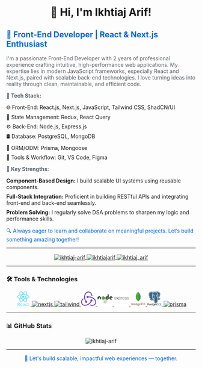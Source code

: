 <h1 align="center">👋 Hi, I'm Ikhtiaj Arif!</h1>

<div style="max-width: 800px; margin: 0 auto;">
  <h2 style="color: #0366d6;">🚀 Front-End Developer | React & Next.js Enthusiast</h2>
  <p style="color: #586069;">
    I'm a passionate Front-End Developer with 2 years of professional experience crafting intuitive, high-performance web applications. My expertise lies in modern JavaScript frameworks, especially React and Next.js, paired with scalable back-end technologies. I love turning ideas into reality through clean, maintainable, and efficient code.
  </p>

  <p style="color: #586069;"><strong>🚀 Tech Stack:</strong></p>
  <ul style="list-style-type: none; padding: 0;">
    <li style="margin-bottom: 8px;">🌐 Front-End: React.js, Next.js, JavaScript, Tailwind CSS, ShadCN/UI</li>
    <li style="margin-bottom: 8px;">🧠 State Management: Redux, React Query</li>
    <li style="margin-bottom: 8px;">⚙️ Back-End: Node.js, Express.js</li>
    <li style="margin-bottom: 8px;">🛢️ Database: PostgreSQL, MongoDB</li>
    <li style="margin-bottom: 8px;">🧩 ORM/ODM: Prisma, Mongoose</li>
    <li style="margin-bottom: 8px;">🔧 Tools & Workflow: Git, VS Code, Figma</li>
  </ul>

  <p style="color: #586069;"><strong>🔑 Key Strengths:</strong></p>
  <ul style="list-style-type: none; padding: 0;">
    <li style="margin-bottom: 8px;"><strong>Component-Based Design:</strong> I build scalable UI systems using reusable components.</li>
    <li style="margin-bottom: 8px;"><strong>Full-Stack Integration:</strong> Proficient in building RESTful APIs and integrating front-end and back-end seamlessly.</li>
    <li style="margin-bottom: 8px;"><strong>Problem Solving:</strong> I regularly solve DSA problems to sharpen my logic and performance skills.</li>
  </ul>

  <p style="color: #0366d6;">
    🔍 Always eager to learn and collaborate on meaningful projects. Let’s build something amazing together!
  </p>
</div>

<hr/>

<p align="center">
  <a href="https://linkedin.com/in/ikhtiaj-arif" target="blank">
    <img align="center" src="https://raw.githubusercontent.com/rahuldkjain/github-profile-readme-generator/master/src/images/icons/Social/linked-in-alt.svg" alt="ikhtiaj-arif" height="30" width="40" />
  </a>
  <a href="https://fb.com/ikhtiajarif" target="blank">
    <img align="center" src="https://raw.githubusercontent.com/rahuldkjain/github-profile-readme-generator/master/src/images/icons/Social/facebook.svg" alt="ikhtiajarif" height="30" width="40" />
  </a>
  <a href="https://instagram.com/ikhtiaj_arif" target="blank">
    <img align="center" src="https://raw.githubusercontent.com/rahuldkjain/github-profile-readme-generator/master/src/images/icons/Social/instagram.svg" alt="ikhtiaj_arif" height="30" width="40" />
  </a>
</p>

---

### 🛠️ Tools & Technologies

<p align="center">
  <a href="https://reactjs.org/" target="_blank">
    <img src="https://raw.githubusercontent.com/devicons/devicon/master/icons/react/react-original-wordmark.svg" alt="react" width="40" height="40"/>
  </a>
  <a href="https://nextjs.org/" target="_blank">
    <img src="https://cdn.worldvectorlogo.com/logos/nextjs-2.svg" alt="nextjs" width="40" height="40"/>
  </a>
  <a href="https://tailwindcss.com/" target="_blank">
    <img src="https://www.vectorlogo.zone/logos/tailwindcss/tailwindcss-icon.svg" alt="tailwind" width="40" height="40"/>
  </a>
  <a href="https://redux.js.org/" target="_blank">
    <img src="https://raw.githubusercontent.com/devicons/devicon/master/icons/redux/redux-original.svg" alt="redux" width="40" height="40"/>
  </a>
  <a href="https://nodejs.org/" target="_blank">
    <img src="https://raw.githubusercontent.com/devicons/devicon/master/icons/nodejs/nodejs-original-wordmark.svg" alt="nodejs" width="40" height="40"/>
  </a>
  <a href="https://expressjs.com/" target="_blank">
    <img src="https://raw.githubusercontent.com/devicons/devicon/master/icons/express/express-original-wordmark.svg" alt="express" width="40" height="40"/>
  </a>
  <a href="https://www.mongodb.com/" target="_blank">
    <img src="https://raw.githubusercontent.com/devicons/devicon/master/icons/mongodb/mongodb-original-wordmark.svg" alt="mongodb" width="40" height="40"/>
  </a>
  <a href="https://www.postgresql.org/" target="_blank">
    <img src="https://raw.githubusercontent.com/devicons/devicon/master/icons/postgresql/postgresql-original-wordmark.svg" alt="postgresql" width="40" height="40"/>
  </a>
  <a href="https://www.prisma.io/" target="_blank">
    <img src="https://www.vectorlogo.zone/logos/prismaio/prismaio-icon.svg" alt="prisma" width="40" height="40"/>
  </a>
</p>

---

### 📊 GitHub Stats

<p align="center">
  <img src="https://github-readme-streak-stats.herokuapp.com/?user=ikhtiaj-arif" alt="ikhtiaj-arif" />
</p>

---

<p align="center" style="color: #0366d6;">
  🌟 Let's build scalable, impactful web experiences — together.
</p>
